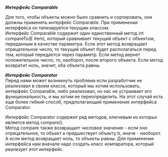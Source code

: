 ***Интерфейс Comparable***  

Для того, чтобы объекты  можно было сравнить и сортировать, они должны применять интерфейс Comparable<E>. При применении интерфейса он типизируется текущим классом.   
Интерфейс Comparable содержит один единственный метод int compareTo(E item), который сравнивает текущий объект с объектом, переданным в качестве параметра. Если этот метод возвращает отрицательное число, то текущий объект будет располагаться перед тем, который передается через параметр. Если метод вернет положительное число, то, наоборот, после второго объекта. Если метод возвратит ноль, значит, оба объекта равны.  


***Интерфейс Comparator***  
Перед нами может возникнуть проблема  если разработчик не реализовал в своем классе, который мы хотим использовать, интерфейс Comparable, либо реализовал, но нас не устраивает его функциональность, и мы хотим ее переопределить. На этот случай есть еще более гибкий способ, предполагающий применение интерфейса Comparator<E>.

Интерфейс Comparator содержит ряд методов, ключевым из которых является метод compare().  
Метод compare также возвращает числовое значение - если оно отрицательное, то объект a предшествует объекту b, иначе - наоборот. А если метод возвращает ноль, то объекты равны. Для применения интерфейса нам вначале надо создать класс компаратора, который реализует этот интерфейс.